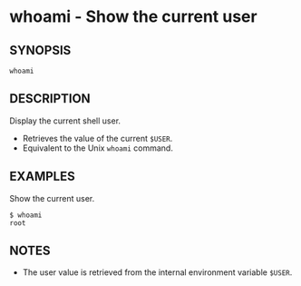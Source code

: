 # whoami - Show the current user

## SYNOPSIS

    whoami


## DESCRIPTION

Display the current shell user.

- Retrieves the value of the current `$USER`.
- Equivalent to the Unix `whoami` command.


## EXAMPLES

Show the current user.

```shell
$ whoami
root
```


## NOTES

- The user value is retrieved from the internal environment variable `$USER`.
